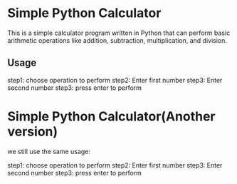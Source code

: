 # Simple Python Calculator

This is a simple calculator program written in Python that can perform basic arithmetic operations like addition, subtraction, multiplication, and division.

## Usage

step1: choose operation to perform
step2: Enter first number
step3: Enter second number
step3: press enter to perform

# Simple Python Calculator(Another version)

we still use the same usage:

step1: choose operation to perform
step2: Enter first number
step3: Enter second number
step3: press enter to perform
